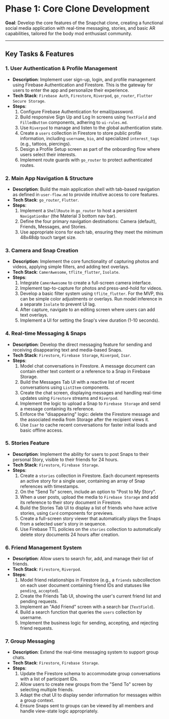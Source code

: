# Phase 1: Core Clone Development

**Goal**: Develop the core features of the Snapchat clone, creating a functional social media application with real-time messaging, stories, and basic AR capabilities, tailored for the body mod enthusiast community.

---

## Key Tasks & Features

### 1. User Authentication & Profile Management
- **Description**: Implement user sign-up, login, and profile management using Firebase Authentication and Firestore. This is the gateway for users to enter the app and personalize their experience.
- **Tech Stack**: `Firebase Auth`, `Firestore`, `Riverpod`, `go_router`, `Flutter Secure Storage`.
- **Steps**:
    1.  Configure Firebase Authentication for email/password.
    2.  Build responsive Sign Up and Log In screens using `TextField` and `FilledButton` components, adhering to `ui-rules.md`.
    3.  Use `Riverpod` to manage and listen to the global authentication state.
    4.  Create a `users` collection in Firestore to store public profile information, including `username`, `bio`, and specialized `interest_tags` (e.g., tattoos, piercings).
    5.  Design a Profile Setup screen as part of the onboarding flow where users select their interests.
    6.  Implement route guards with `go_router` to protect authenticated routes.

### 2. Main App Navigation & Structure
- **Description**: Build the main application shell with tab-based navigation as defined in `user-flow.md` to provide intuitive access to core features.
- **Tech Stack**: `go_router`, `Flutter`.
- **Steps**:
    1.  Implement a `ShellRoute` in `go_router` to host a persistent `NavigationBar` (the Material 3 bottom nav bar).
    2.  Define the four primary navigation destinations: Camera (default), Friends, Messages, and Stories.
    3.  Use appropriate icons for each tab, ensuring they meet the minimum 48x48dp touch target size.

### 3. Camera and Snap Creation
- **Description**: Implement the core functionality of capturing photos and videos, applying simple filters, and adding text overlays.
- **Tech Stack**: `CamerAwesome`, `tflite_flutter`, `Isolate`.
- **Steps**:
    1.  Integrate `CamerAwesome` to create a full-screen camera interface.
    2.  Implement tap-to-capture for photos and press-and-hold for videos.
    3.  Develop a basic filter system using `tflite_flutter`. For the MVP, this can be simple color adjustments or overlays. Run model inference in a separate `Isolate` to prevent UI lag.
    4.  After capture, navigate to an editing screen where users can add text overlays.
    5.  Implement a UI for setting the Snap's view duration (1-10 seconds).

### 4. Real-time Messaging & Snaps
- **Description**: Develop the direct messaging feature for sending and receiving disappearing text and media-based Snaps.
- **Tech Stack**: `Firestore`, `Firebase Storage`, `Riverpod`, `Isar`.
- **Steps**:
    1.  Model chat conversations in Firestore. A message document can contain either text content or a reference to a Snap in Firebase Storage.
    2.  Build the Messages Tab UI with a reactive list of recent conversations using `ListItem` components.
    3.  Create the chat screen, displaying messages and handling real-time updates using `Firestore` streams and `Riverpod`.
    4.  Implement the logic to upload a Snap to `Firebase Storage` and send a message containing its reference.
    5.  Enforce the "disappearing" logic: delete the Firestore message and the associated media from Storage after the recipient views it.
    6.  Use `Isar` to cache recent conversations for faster initial loads and basic offline access.

### 5. Stories Feature
- **Description**: Implement the ability for users to post Snaps to their personal Story, visible to their friends for 24 hours.
- **Tech Stack**: `Firestore`, `Firebase Storage`.
- **Steps**:
    1.  Create a `stories` collection in Firestore. Each document represents an active story for a single user, containing an array of Snap references with timestamps.
    2.  On the "Send To" screen, include an option to "Post to My Story".
    3.  When a user posts, upload the media to `Firebase Storage` and add its reference to their story document in Firestore.
    4.  Build the Stories Tab UI to display a list of friends who have active stories, using `Card` components for previews.
    5.  Create a full-screen story viewer that automatically plays the Snaps from a selected user's story in sequence.
    6.  Use Firebase TTL policies on the `stories` collection to automatically delete story documents 24 hours after creation.

### 6. Friend Management System
- **Description**: Allow users to search for, add, and manage their list of friends.
- **Tech Stack**: `Firestore`, `Riverpod`.
- **Steps**:
    1.  Model friend relationships in Firestore (e.g., a `friends` subcollection on each user document containing friend IDs and statuses like `pending`, `accepted`).
    2.  Create the Friends Tab UI, showing the user's current friend list and pending requests.
    3.  Implement an "Add Friend" screen with a search bar (`TextField`).
    4.  Build a search function that queries the `users` collection by username.
    5.  Implement the business logic for sending, accepting, and rejecting friend requests.

### 7. Group Messaging
- **Description**: Extend the real-time messaging system to support group chats.
- **Tech Stack**: `Firestore`, `Firebase Storage`.
- **Steps**:
    1.  Update the Firestore schema to accommodate group conversations with a list of participant IDs.
    2.  Allow users to create new groups from the "Send To" screen by selecting multiple friends.
    3.  Adapt the chat UI to display sender information for messages within a group context.
    4.  Ensure Snaps sent to groups can be viewed by all members and handle view-state logic appropriately. 